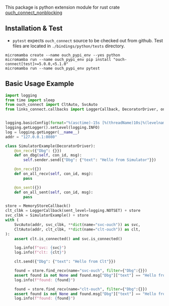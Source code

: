 This package is python extension module for rust crate [ouch_connect_nonblocking](./../../connect/nonblocking/readme.md)

## Installation & Test
* `pytest` expects `ouch_connect` source to be checked out from github. Test files are located in `./bindings/python/tests` directory.

```shell
micromamba create --name ouch_pypi_env --yes python
micromamba run --name ouch_pypi_env pip install "ouch-connect[test]>=5.0.0,<5.1.0"
micromamba run --name ouch_pypi_env pytest
```


## Basic Usage Example
```python
import logging
from time import sleep
from ouch_connect import CltAuto, SvcAuto
from links_connect.callbacks import LoggerCallback, DecoratorDriver, on_recv, on_sent, MemoryStoreCallback


logging.basicConfig(format="%(asctime)-15s [%(threadName)10s|%(levelname)8s] %(message)s \t%(filename)s:%(lineno)d")
logging.getLogger().setLevel(logging.INFO)
log = logging.getLogger(__name__)
addr = "127.0.0.1:8080"

class SimulatorExample(DecoratorDriver):
    @on_recv({"Dbg": {}})
    def on_dbg(self, con_id, msg):
        self.sender.send({"Dbg": {"text": "Hello from Simulator"}})

    @on_recv({})
    def on_all_recv(self, con_id, msg):
        pass

    @on_sent({})
    def on_all_sent(self, con_id, msg):
        pass

store = MemoryStoreCallback()
clt_clbk = LoggerCallback(sent_level=logging.NOTSET) + store
svc_clbk = SimulatorExample() + store
with (
    SvcAuto(addr, svc_clbk, **dict(name="svc-ouch")) as svc,
    CltAuto(addr, clt_clbk, **dict(name="clt-ouch")) as clt,
):
    assert clt.is_connected() and svc.is_connected()

    log.info(f"svc: {svc}")
    log.info(f"clt: {clt}")

    clt.send({"Dbg": {"text": "Hello from Clt"}})

    found = store.find_recv(name="svc-ouch", filter={"Dbg":{}})
    assert found is not None and found.msg["Dbg"]["text"] == "Hello from Clt"
    log.info(f"found: {found}")

    found = store.find_recv(name="clt-ouch", filter={"Dbg":{}})
    assert found is not None and found.msg["Dbg"]["text"] == "Hello from Simulator"
    log.info(f"found: {found}")
```
